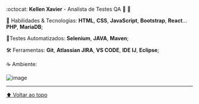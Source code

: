 :octocat: <strong>Kellen Xavier</strong> - Analista de Testes QA 👾 🐞



🦄 Habilidades & Tecnologias:
<strong>HTML</strong>, <strong>CSS</strong>, <strong>JavaScript</strong>, <strong>Bootstrap</strong>, <strong>React</strong>... <strong>PHP</strong>, <strong>MariaDB</strong>;




🤖Testes Automatizados: <strong>Selenium</strong>, <strong>JAVA</strong>, 
<strong>Maven</strong>;







🛠️ Ferramentas: <strong>Git</strong>, <strong>Atlassian JIRA</strong>, <strong>VS CODE</strong>, <strong>IDE IJ</strong>, <strong>Eclipse</strong>;



☕ Ambiente:

![image](https://user-images.githubusercontent.com/19178806/146633072-9d3974a7-f037-4b0b-9ab5-33819e9be62d.png)












---
































[⬆ Voltar ao topo](kellen-xavier)<br>
